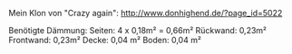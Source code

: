 Mein Klon von "Crazy again": http://www.donhighend.de/?page_id=5022

Benötigte Dämmung:
Seiten: 4 x 0,18m² = 0,66m²
Rückwand: 0,23m²
Frontwand: 0,23m²
Decke: 0,04 m²
Boden: 0,04 m²

